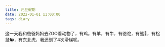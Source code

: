 ```yaml
---
title: 元旦假期
date: 2022-01-01 11:00:00
tags: diary
---
```

这一天我和爸爸妈妈去ZOO看动物了，有鸡，有羊，有牛，有骆驼，有熊🐻，有松鼠🐿，有东北虎，我还划了4次滑梯呢。
